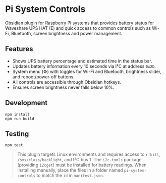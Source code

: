 # Pi System Controls

Obsidian plugin for Raspberry Pi systems that provides battery status for Waveshare UPS HAT (E) and quick access to common controls such as Wi-Fi, Bluetooth, screen brightness and power management.

## Features

- Shows UPS battery percentage and estimated time in the status bar.
- Updates battery information every 10 seconds via I²C at address `0x2D`.
- System menu (⚙️) with toggles for Wi-Fi and Bluetooth, brightness slider, and reboot/power-off buttons.
- All controls are accessible through Obsidian hotkeys.
- Ensures screen brightness never falls below 10%.

## Development

```
npm install
npm run build
```

## Testing

```
npm test
```

> This plugin targets Linux environments and requires access to `rfkill`, `/sys/class/backlight`, and I²C bus 1. The `i2c-tools` package (providing `i2cget`) must be installed for battery readings. When installing manually, place the files in a folder named `pi-system-controls` to match the `id` in `manifest.json`.
